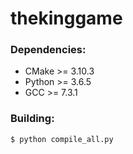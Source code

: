 # thekinggame
### Dependencies:
* CMake >= 3.10.3
* Python >= 3.6.5
* GCC >= 7.3.1
### Building:
```
$ python compile_all.py
```
